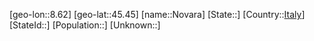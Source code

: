 ﻿---
location: [45.45,8.62]
type: City
tags:
- geo/City


SpocWebEntityId: 32970
isDeleted: false
confidential: public

---
[geo-lon::8.62]
[geo-lat::45.45]
[name::Novara]
[State::]
[Country::[Italy](geo/Continent/Europe/Italy.md)]
[StateId::]
[Population::]
[Unknown::]

